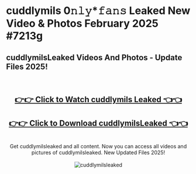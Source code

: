 # cuddlymils 0𝚗𝚕𝚢*𝚏𝚊𝚗𝚜 Leaked New Video & Photos February 2025 #7213g

<h2>cuddlymilsLeaked Videos And Photos - Update Files 2025!</h2>
<br>
<div align="center">
<h2><a href="https://mediaupload.pro?title=cuddlymils&ref=11F" rel="nofollow">👉👉 Click to Watch cuddlymils Leaked 👈👈</a></h2>
<h2><a href="https://mediaupload.pro?title=cuddlymils&ref=11F" rel="nofollow">👉👉 Click to Download cuddlymilsLeaked 👈👈</a></h2>
<br>
Get cuddlymilsleaked and all content. Now you can access all videos and pictures of cuddlymilsleaked. New Updated Files 2025!
<br>
<br>
<a href="https://mediaupload.pro?title=cuddlymils&ref=11F" rel="nofollow" data-target="animated-image.originalLink"><img src="https://i.ibb.co/Gkj2r4b/banner.png" alt="cuddlymilsleaked" style="max-width: 100%; display: inline-block;" data-target="animated-image.originalImage"></a>
</div>
<br>

